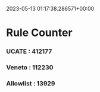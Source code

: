 2023-05-13 01:17:38.286571+00:00
# Rule Counter 
 ### UCATE : 412177

 ### Veneto : 112230

 ### Allowlist : 13929